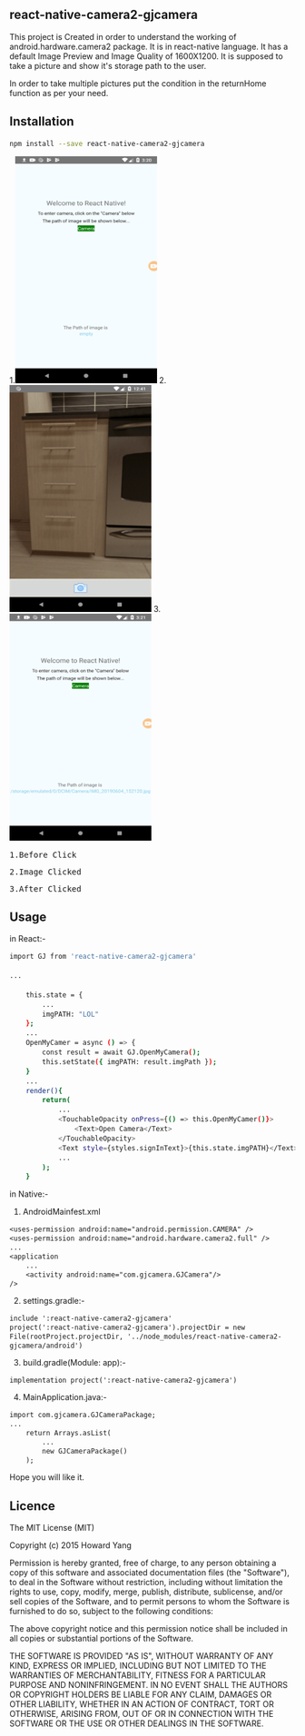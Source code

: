 ## react-native-camera2-gjcamera

This project is Created in order to understand the working of android.hardware.camera2 package.
It is in react-native language.
It has a default Image Preview and Image Quality of 1600X1200.
It is supposed to take a picture and show it's storage path to the user.

In order to take multiple pictures put the condition in the returnHome function as per your need.

## Installation

```sh
npm install --save react-native-camera2-gjcamera
```

1.<img width=250px height=400px src ="https://github.com/Gjoshi3107/react-native-camera2-gjcamera/blob/master/img/Before%20Click.png"/>   2.<img width=250px height=400px src ="https://github.com/Gjoshi3107/react-native-camera2-gjcamera/blob/master/img/IMG_20190604_152120.png"/>   3.<img width=250px height=400px src ="https://github.com/Gjoshi3107/react-native-camera2-gjcamera/blob/master/img/after%20click.png"/>
<pre>1.Before Click</pre><pre>2.Image Clicked </pre><pre>3.After Clicked</pre>

## Usage

in React:-
```sh
import GJ from 'react-native-camera2-gjcamera'

...

    this.state = {
        ...
        imgPATH: "LOL"
    };
    ...
    OpenMyCamer = async () => {
        const result = await GJ.OpenMyCamera();
        this.setState({ imgPATH: result.imgPath });
    }
    ...
    render(){
        return(
            ...
            <TouchableOpacity onPress={() => this.OpenMyCamer()}>
                <Text>Open Camera</Text>
            </TouchableOpacity>
            <Text style={styles.signInText}>{this.state.imgPATH}</Text>
            ...
        );
    }
```
in Native:-

1) AndroidMainfest.xml
```
<uses-permission android:name="android.permission.CAMERA" />
<uses-permission android:name="android.hardware.camera2.full" />
...
<application
    ...
    <activity android:name="com.gjcamera.GJCamera"/>
/>
```
2) settings.gradle:-
```
include ':react-native-camera2-gjcamera'
project(':react-native-camera2-gjcamera').projectDir = new File(rootProject.projectDir, '../node_modules/react-native-camera2-gjcamera/android')
```
3) build.gradle(Module: app):-
```
implementation project(':react-native-camera2-gjcamera')
```

4) MainApplication.java:-

```
import com.gjcamera.GJCameraPackage;
...
    return Arrays.asList(
        ...
        new GJCameraPackage()
    );
```

Hope you will like it.

## Licence
The MIT License (MIT)

Copyright (c) 2015 Howard Yang

Permission is hereby granted, free of charge, to any person obtaining a copy
of this software and associated documentation files (the "Software"), to deal
in the Software without restriction, including without limitation the rights
to use, copy, modify, merge, publish, distribute, sublicense, and/or sell
copies of the Software, and to permit persons to whom the Software is
furnished to do so, subject to the following conditions:

The above copyright notice and this permission notice shall be included in all
copies or substantial portions of the Software.

THE SOFTWARE IS PROVIDED "AS IS", WITHOUT WARRANTY OF ANY KIND, EXPRESS OR
IMPLIED, INCLUDING BUT NOT LIMITED TO THE WARRANTIES OF MERCHANTABILITY,
FITNESS FOR A PARTICULAR PURPOSE AND NONINFRINGEMENT. IN NO EVENT SHALL THE
AUTHORS OR COPYRIGHT HOLDERS BE LIABLE FOR ANY CLAIM, DAMAGES OR OTHER
LIABILITY, WHETHER IN AN ACTION OF CONTRACT, TORT OR OTHERWISE, ARISING FROM,
OUT OF OR IN CONNECTION WITH THE SOFTWARE OR THE USE OR OTHER DEALINGS IN THE
SOFTWARE.


